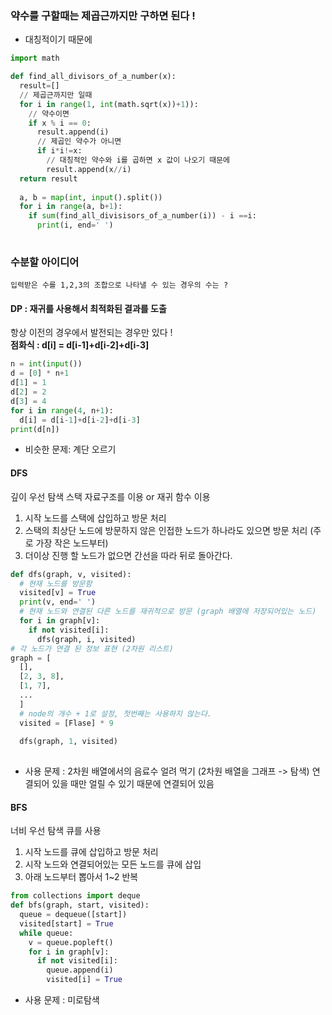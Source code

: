 ### 약수를 구할때는 제곱근까지만 구하면 된다 ! 
- 대칭적이기 때문에
```python
import math

def find_all_divisors_of_a_number(x):
  result=[]
  // 제곱근까지만 일때 
  for i in range(1, int(math.sqrt(x))+1)):
    // 약수이면
    if x % i == 0:
      result.append(i)
      // 제곱인 약수가 아니면 
      if i*i!=x:
        // 대칭적인 약수와 i를 곱하면 x 값이 나오기 때문에
        result.append(x//i)
  return result
  
  a, b = map(int, input().split())
  for i in range(a, b+1):
    if sum(find_all_divisisors_of_a_number(i)) - i ==i:
      print(i, end=' ')
    
```

### 수분할 아이디어
``` 입력받은 수를 1,2,3의 조합으로 나타낼 수 있는 경우의 수는 ? ```
#### DP : 재귀를 사용해서 최적화된 결과를 도출
항상 이전의 경우에서 발전되는 경우만 있다 ! </br>
**점화식 : d[i] = d[i-1]+d[i-2]+d[i-3]**

```python
n = int(input())
d = [0] * n+1
d[1] = 1
d[2] = 2
d[3] = 4
for i in range(4, n+1):
  d[i] = d[i-1]+d[i-2]+d[i-3]
print(d[n])
```
- 비슷한 문제: 계단 오르기

#### DFS
깊이 우선 탐색
스택 자료구조를 이용 or 재귀 함수 이용
1. 시작 노드를 스택에 삽입하고 방문 처리
2. 스택의 최상단 노드에 방문하지 않은 인접한 노드가 하나라도 있으면 방문 처리 (주로 가장 작은 노드부터)
3. 더이상 진행 할 노드가 없으면 간선을 따라 뒤로 돌아간다. 
```python
def dfs(graph, v, visited):
  # 현재 노드를 방문함 
  visited[v] = True
  print(v, end=' ')
  # 현재 노드와 연결된 다른 노드를 재귀적으로 방문 (graph 배열에 저장되어있는 노드)
  for i in graph[v]:
    if not visited[i]:
      dfs(graph, i, visited)
# 각 노드가 연결 된 정보 표현 (2차원 리스트)
graph = [
  [],
  [2, 3, 8],
  [1, 7],
  ...
  ]
  # node의 개수 + 1로 설정, 첫번째는 사용하지 않는다. 
  visited = [Flase] * 9
  
  dfs(graph, 1, visited)
  
```
- 사용 문제 : 2차원 배열에서의 음료수 얼려 먹기 (2차원 배열을 그래프 -> 탐색)
              연결되어 있을 때만 얼릴 수 있기 때문에 연결되어 있음 
#### BFS
너비 우선 탐색
큐를 사용
1. 시작 노드를 큐에 삽입하고 방문 처리
2. 시작 노드와 연결되어있는 모든 노드를 큐에 삽입
3. 아래 노드부터 뽑아서 1~2 반복
```python 
from collections import deque
def bfs(graph, start, visited):
  queue = dequeue([start])
  visited[start] = True
  while queue:
    v = queue.popleft()
    for i in graph[v]:
      if not visited[i]:
        queue.append(i)
        visited[i] = True
```
- 사용 문제 : 미로탐색 
